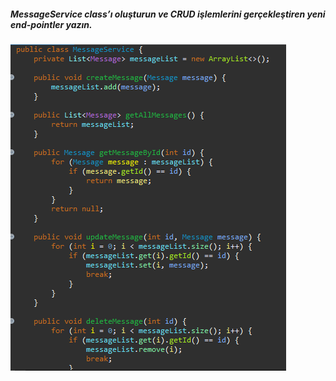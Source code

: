 ##### MessageService class’ı oluşturun ve CRUD işlemlerini gerçekleştiren yeni end-pointler yazın.

![messageservice](messageservice.png)